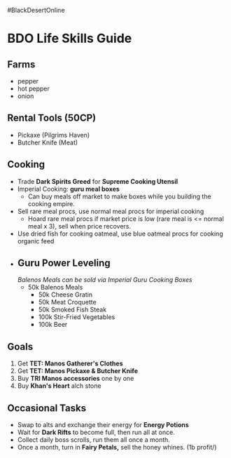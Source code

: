 #BlackDesertOnline 

# BDO Life Skills Guide
## Farms
- pepper
- hot pepper
- onion

## Rental Tools (50CP)
- Pickaxe (Pilgrims Haven)
- Butcher Knife (Meat)

## Cooking
- Trade **Dark Spirits Greed** for **Supreme Cooking Utensil**
- Imperial Cooking: **guru meal boxes**
  - Can buy meals off market to make boxes while you building the cooking empire.
- Sell rare meal procs, use normal meal procs for imperial cooking
  - Hoard rare meal procs if market price is low (rare meal is <= normal meal x 3), sell when price recovers.
- Use dried fish for cooking oatmeal, use blue oatmeal procs for cooking organic feed
- ## Guru Power Leveling
  *Balenos Meals can be sold via Imperial Guru Cooking Boxes*
  - 50k Balenos Meals
      - 50k Cheese Gratin
      - 50k Meat Croquette
      - 50k Smoked Fish Steak
      - 100k Stir-Fried Vegetables
      - 100k Beer

## Goals
1. Get **TET: Manos Gatherer's Clothes**
2. Get **TET: Manos Pickaxe & Butcher Knife**
3. Buy **TRI Manos accessories** one by one
4. Buy **Khan's Heart** alch stone


## Occasional Tasks
- Swap to alts and exchange their energy for **Energy Potions**
- Wait for **Dark Rifts** to become full, then run all at once.
- Collect daily boss scrolls, run them all once a month.
- Once a month, turn in **Fairy Petals,** sell the honey whines. (1b profit/)